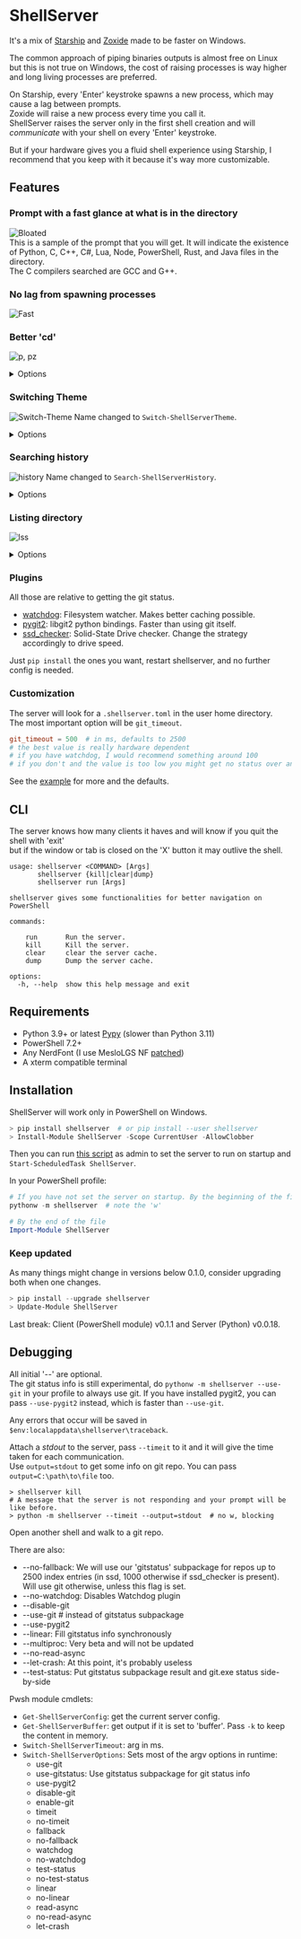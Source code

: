 # ShellServer

It's a mix of [Starship](https://github.com/starship/starship) and [Zoxide](https://github.com/ajeetdsouza/zoxide) made to be faster on Windows.  
  
The common approach of piping binaries outputs is almost free on
Linux but this is not true on Windows, the cost of raising processes is
way higher and long living processes are preferred.  

On Starship, every 'Enter' keystroke spawns a new process, which may cause a lag between prompts.  
Zoxide will raise a new process every time you call it.  
ShellServer raises the server only in the first shell creation and will _communicate_ with your shell on every 'Enter' keystroke.  
  
But if your hardware gives you a fluid shell experience using Starship, I recommend that you keep with it because it's way more customizable.  

## Features
  
### Prompt with a fast glance at what is in the directory  

![Bloated](./images/bloated.png)  
This is a sample of the prompt that you will get.
It will indicate the existence of Python, C, C++, C#, Lua, Node, PowerShell, Rust, and Java files in the directory.  
The C compilers searched are GCC and G++.  
  
### No lag from spawning processes  

![Fast](./images/even_bloated.gif)  
  
### Better 'cd'  

![p, pz](./images/p_pz.gif)
<details>
<summary>Options</summary>

- `p -o path` for writing to output. Tool for things like `move somefile (p -o somepath)`.
- `p -a [path]`: Manually add current dir or given `path` to tracked dirs if `trackdir` is set to false.
- `p -j [path]`: Go to Junction of current dir or given `path`
- `p` behaves like `cd` for unknown paths.
</details>
  
### Switching Theme
  
![Switch-Theme](./images/switch_theme.gif)
Name changed to `Switch-ShellServerTheme`.  
<details>
<summary>Options</summary>

Switches colors to conform with light/dark themes.  
Can take five arguments: system, terminal, blue, prompt, and readline.  
- system: Toggles system-wide Light/Dark Mode.  
- terminal: Toggles Windows Terminal default theme.
- blue: Toggles 'Blue light reduction'.  
- prompt: Toggles prompt colors. 
- readline: Toggles PSReadLine colors. 
  
The `system` option is not working properly on Windows 11 22h2...

</details>
  
### Searching history

![history](./images/history.gif)
Name changed to `Search-ShellServerHistory`.  
<details>
<summary>Options</summary>

The amount of data printed will be limited to fit the terminal.
- pass `-a` to get the full result
- `-c` to make the search case-sensitive
- `-ac` and `-ca` are allowed too
</details>

### Listing directory

![lss](./images/ll_la.gif)  

<details>
<summary>Options</summary>

There are several switches. See `help ll`.
`ll -List -Icons -Color` will use these options for the current execution.  
An additional `-SetDefault` will make your flags persist.  
Use `-NoOutput` if you want to set it in $profile.  
  
Most flags can be aliased like:  
`ll -l -ac -he`  
Or prepending `-o` plus the initial of the flag:  
`ll -o acilmhCAH`  
  
Meaning:  
a : all files  
c : colors  
i : icons  
l : list  
m : modified time  
h : headers  
C : creation time  
A : access time  
H : hour  

</details>

### Plugins

All those are relative to getting the git status.

- [watchdog](https://github.com/gorakhargosh/watchdog): Filesystem watcher. Makes better caching possible.
- [pygit2](https://github.com/libgit2/pygit2): libgit2 python bindings. Faster than using git itself.
- [ssd_checker](https://github.com/kipodd/ssd_checker): Solid-State Drive checker. Change the strategy accordingly to drive speed.  
  
Just `pip install` the ones you want, restart shellserver, and no further config is needed.


### Customization

The server will look for a `.shellserver.toml` in the user home directory.  
The most important option will be `git_timeout`.

~~~toml
git_timeout = 500  # in ms, defaults to 2500
# the best value is really hardware dependent
# if you have watchdog, I would recommend something around 100
# if you don't and the value is too low you might get no status over and over: `[...]`
~~~
See the [example](./.shellserver.toml) for more and the defaults.
  
## CLI

The server knows how many clients it haves and will know if you quit the shell with 'exit'  
but if the window or tab is closed on the 'X' button it may outlive the shell. 

~~~
usage: shellserver <COMMAND> [Args]
       shellserver {kill|clear|dump}
       shellserver run [Args]

shellserver gives some functionalities for better navigation on PowerShell

commands:

    run       Run the server.
    kill      Kill the server.
    clear     clear the server cache.
    dump      Dump the server cache.

options:
  -h, --help  show this help message and exit
~~~

## Requirements

- Python 3.9+ or latest [Pypy](https://www.pypy.org/) (slower than Python 3.11)
- PowerShell 7.2+
- Any NerdFont (I use MesloLGS NF [patched](https://github.com/romkatv/powerlevel10k/blob/master/font.md))
- A xterm compatible terminal

## Installation

ShellServer will work only in PowerShell on Windows.

~~~PowerShell
> pip install shellserver  # or pip install --user shellserver
> Install-Module ShellServer -Scope CurrentUser -AllowClobber
~~~

Then you can run [this script](./on_startup.ps1) as admin to set the server to run on startup and
`Start-ScheduledTask ShellServer`.
  
In your PowerShell profile:
~~~PowerShell
# If you have not set the server on startup. By the beginning of the file
pythonw -m shellserver  # note the 'w'

# By the end of the file
Import-Module ShellServer
~~~

### Keep updated
As many things might change in versions below 0.1.0, consider upgrading both when one changes.
~~~PowerShell
> pip install --upgrade shellserver
> Update-Module ShellServer
~~~
Last break: Client (PowerShell module) v0.1.1 and Server (Python) v0.0.18.

## Debugging

All initial '--' are optional.  
The git status info is still experimental, do `pythonw -m shellserver --use-git` in your profile to always use git. 
If you have installed pygit2, you can pass `--use-pygit2` instead, which is faster than `--use-git`.  

Any errors that occur will be saved in `$env:localappdata\shellserver\traceback`.  
  
Attach a _stdout_ to the server, pass `--timeit` to it and it will give the time taken for each communication.  
Use `output=stdout` to get some info on git repo. You can pass `output=C:\path\to\file` too.  
~~~
> shellserver kill
# A message that the server is not responding and your prompt will be like before.
> python -m shellserver --timeit --output=stdout  # no w, blocking
~~~
Open another shell and walk to a git repo.  
  
There are also: 
- --no-fallback: We will use our 'gitstatus' subpackage for repos up to 2500 index entries (in ssd, 1000 otherwise if ssd_checker is present). Will use git otherwise, unless this flag is set.
- --no-watchdog: Disables Watchdog plugin
- --disable-git
- --use-git  # instead of gitstatus subpackage
- --use-pygit2
- --linear: Fill gitstatus info synchronously
- --multiproc: Very beta and will not be updated
- --no-read-async
- --let-crash: At this point, it's probably useless
- --test-status: Put gitstatus subpackage result and git.exe status side-by-side

Pwsh module cmdlets:

- `Get-ShellServerConfig`: get the current server config.
- `Get-ShellServerBuffer`: get output if it is set to 'buffer'. Pass `-k` to keep the content in memory.
- `Switch-ShellServerTimeout`: arg in ms. 
- `Switch-ShellServerOptions`: Sets most of the argv options in runtime:
    - use-git
    - use-gitstatus: Use gitstatus subpackage for git status info
    - use-pygit2
    - disable-git
    - enable-git
    - timeit
    - no-timeit
    - fallback
    - no-fallback
    - watchdog
    - no-watchdog
    - test-status
    - no-test-status
    - linear
    - no-linear
    - read-async
    - no-read-async
    - let-crash
